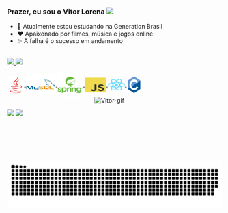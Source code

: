 ### Prazer, eu sou o Vitor Lorena   <img src="https://raw.githubusercontent.com/kaueMarques/kaueMarques/master/hi.gif" width="30px">

 - 🚀 Atualmente estou estudando na Generation Brasil
 - ❤️ Apaixonado por filmes, música e jogos online
 - ✨ A falha é o sucesso em andamento


##


<div>
  <a href="https://github.com/vitorlorena">
  <img height="180em" src="https://github-readme-stats.vercel.app/api?username=vitordani&show_icons=true&theme=highcontrast&include_all_commits=true&count_private=true"/>
  <img height="180em" src="https://github-readme-stats.vercel.app/api/top-langs/?username=vitordani&layout=compact&langs_count=7&theme=highcontrast"/>
</div>

<div style="display: inline_block"><br>
  <img align="center" alt="Vitor-Java" height="40" width="40" src="https://raw.githubusercontent.com/devicons/devicon/master/icons/java/java-plain.svg">
  <img align="center" alt="Vitor-Mysql"height="50" width="70" src="https://raw.githubusercontent.com/devicons/devicon/master/icons/mysql/mysql-original-wordmark.svg">
  <img align="center" alt="Vitor-Spring" height="55" width="60" src="https://raw.githubusercontent.com/devicons/devicon/master/icons/spring/spring-original-wordmark.svg">
  <img align="center" alt="Vitor-JavaScript" height="35" width="50" src="https://raw.githubusercontent.com/devicons/devicon/master/icons/javascript/javascript-original.svg">
  <img align="center" alt="Vitor-React" height="30" width="40" src="https://raw.githubusercontent.com/devicons/devicon/master/icons/react/react-original.svg">
  <img align="center" alt="Vitor-C" height="40" width="35" src="https://github.com/devicons/devicon/blob/master/icons/c/c-original.svg">
  <img align="right" alt="Vitor-gif" height="150" width="300" src="https://c.tenor.com/nwBMOVfhuS0AAAAC/darth-vader-im-ready.gif">
</div>
  
  ##  
  
  
<div>
  <a href="https://www.linkedin.com/in/vitor-lorena" target="_blank"><img src="https://img.shields.io/badge/-LinkedIn-blue?style=flat-square&logo=Linkedin&logoColor=white&link" target="_blank"></a>
  <a href = "mailto:vitord2002@hotmail.com"><img src="https://img.shields.io/badge/-Hotmail-0078D4?style=flat-square&logo=microsoft-outlook&logoColor=white&link" target="_blank"></a>
 
   ![Snake animation](https://github.com/vitordani/vitordani/blob/output/github-contribution-grid-snake.svg)
 
</div>
